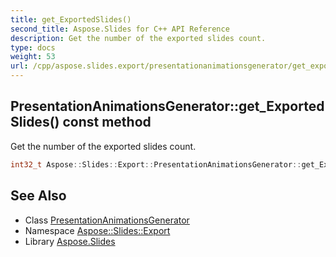 ```yaml
---
title: get_ExportedSlides()
second_title: Aspose.Slides for C++ API Reference
description: Get the number of the exported slides count.
type: docs
weight: 53
url: /cpp/aspose.slides.export/presentationanimationsgenerator/get_exportedslides/
---
```

## PresentationAnimationsGenerator::get_ExportedSlides() const method


Get the number of the exported slides count.

```cpp
int32_t Aspose::Slides::Export::PresentationAnimationsGenerator::get_ExportedSlides() const
```

## See Also

* Class [PresentationAnimationsGenerator](./)
* Namespace [Aspose::Slides::Export](../)
* Library [Aspose.Slides](../../)